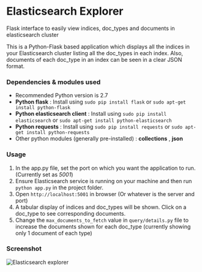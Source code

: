 # Elasticsearch Explorer
Flask interface to easily view indices, doc_types and documents in elasticsearch cluster

This is a Python-Flask based application which displays all the indices in your Elasticsearch cluster listing all the doc_types in each index.
Also, documents of each doc_type in an index can be seen in a clear JSON format. 

### Dependencies & modules used
  * Recommended Python version is 2.7
  * **Python flask** : Install using ```sudo pip install flask``` or ```sudo apt-get install python-flask```
  * **Python elasticsearch client** : Install using ```sudo pip install elasticsearch``` or ```sudo apt-get install python-elasticsearch```
  * **Python requests** : Install using ```sudo pip install requests``` or ```sudo apt-get install python-requests```
  * Other python modules (generally pre-installed) : **collections** , **json**
  
### Usage
1. In the app.py file, set the port on which you want the application to run. (Currently set as *5001*)
2. Ensure Elasticsearch service is running on your machine and then run ```python app.py``` in the project folder.
3. Open ```http://localhost:5001``` in browser (Or whatever is the server and port)
4. A tabular display of indices and doc_types will be shown. Click on a doc_type to see corresponding documents.
5. Change the ```max_documents_to_fetch``` value in ```query/details.py``` file to increase the documents shown for each doc_type
(currently showing only 1 document of each type)

### Screenshot
![Elasticsearch explorer](https://docs.google.com/uc?id=0Byz7IT6HpkQ0X1JzOE1ZeGhsZWM)
